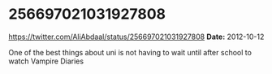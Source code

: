 # 256697021031927808
https://twitter.com/AliAbdaal/status/256697021031927808
**Date:** 2012-10-12

One of the best things about uni is not having to wait until after school to watch Vampire Diaries
